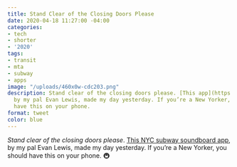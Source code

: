 ```yaml
---
title: Stand Clear of the Closing Doors Please
date: 2020-04-18 11:27:00 -04:00
categories:
- tech
- shorter
- '2020'
tags:
- transit
- mta
- subway
- apps
image: "/uploads/460x0w-cdc203.png"
description: Stand clear of the closing doors please. [This app](https://apps.apple.com/us/app/nyc-subway-sounds/id1508073006),
  by my pal Evan Lewis, made my day yesterday. If you’re a New Yorker, you should
  have this on your phone.
format: tweet
color: blue
---
```


*Stand clear of the closing doors please*. [This NYC subway soundboard app](https://apps.apple.com/us/app/nyc-subway-sounds/id1508073006), by my pal Evan Lewis, made my day yesterday. If you’re a New Yorker, you should have this on your phone. 🚇

